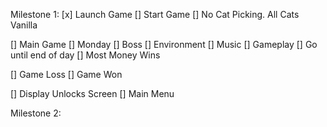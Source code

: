 
Milestone 1:
[x] Launch Game
[] Start Game
  [] No Cat Picking. All Cats Vanilla

[] Main Game
  [] Monday
    [] Boss
    [] Environment
    [] Music
    [] Gameplay
    [] Go until end of day
  [] Most Money Wins

[] Game Loss
[] Game Won

[] Display Unlocks Screen
[] Main Menu

Milestone 2:


